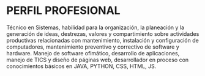 # PERFIL PROFESIONAL

Técnico en Sistemas, habilidad para la organización, la planeación y la generación de 
ideas, destrezas, valores y compartimiento sobre actividades productivas relacionadas con mantenimiento, instalación y configuración de computadores, mantenimiento preventivo y 
correctivo de software y hardware. Manejo de software ofimático, desarrollo de 
aplicaciones, manejo de TICS y diseño de páginas web, desarrollador en proceso con 
conocimientos básicos en JAVA, PYTHON, CSS, HTML, JS.
